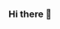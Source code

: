 ### Hi there 👋

<!--
**Eliempire/Eliempire** 
- Hey all I am new to this github platform and I'm currently learning how it works and operate so that by the time I'm done with school I should be able to have a portfolio well organize. So any help for me grow willl be greatly appreciated. Thank you
-->

